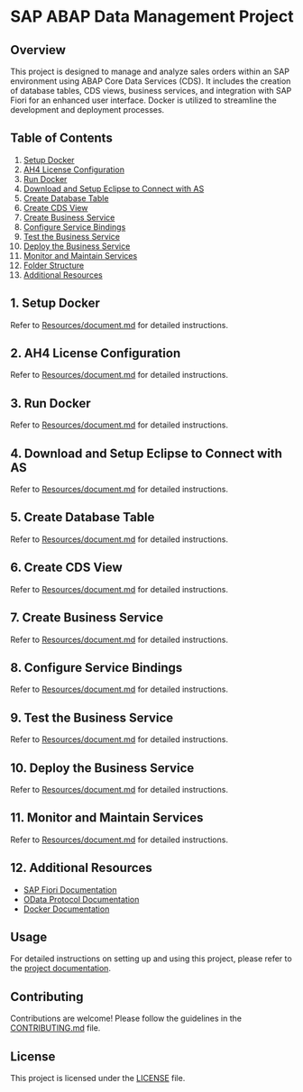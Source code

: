 # SAP ABAP Data Management Project

## Overview

This project is designed to manage and analyze sales orders within an SAP environment using ABAP Core Data Services (CDS). It includes the creation of database tables, CDS views, business services, and integration with SAP Fiori for an enhanced user interface. Docker is utilized to streamline the development and deployment processes.

## Table of Contents

1. [Setup Docker](#1-setup-docker)
2. [AH4 License Configuration](#2-ah4-license-configuration)
3. [Run Docker](#3-run-docker)
4. [Download and Setup Eclipse to Connect with AS](#4-download-and-setup-eclipse-to-connect-with-as)
5. [Create Database Table](#5-create-database-table)
6. [Create CDS View](#6-create-cds-view)
7. [Create Business Service](#7-create-business-service)
8. [Configure Service Bindings](#8-configure-service-bindings)
9. [Test the Business Service](#9-test-the-business-service)
10. [Deploy the Business Service](#10-deploy-the-business-service)
11. [Monitor and Maintain Services](#11-monitor-and-maintain-services)
12. [Folder Structure](#12-folder-structure)
13. [Additional Resources](#13-additional-resources)

## 1. Setup Docker

Refer to [Resources/document.md](Resources/document.md#1-setup-docker) for detailed instructions.

## 2. AH4 License Configuration

Refer to [Resources/document.md](Resources/document.md#2-ah4-license-configuration) for detailed instructions.

## 3. Run Docker

Refer to [Resources/document.md](Resources/document.md#3-run-docker) for detailed instructions.

## 4. Download and Setup Eclipse to Connect with AS

Refer to [Resources/document.md](Resources/document.md#4-download-and-setup-eclipse-to-connect-with-as) for detailed instructions.

## 5. Create Database Table

Refer to [Resources/document.md](Resources/document.md#5-create-database-table) for detailed instructions.

## 6. Create CDS View

Refer to [Resources/document.md](Resources/document.md#6-create-cds-view) for detailed instructions.

## 7. Create Business Service

Refer to [Resources/document.md](Resources/document.md#7-create-business-service) for detailed instructions.

## 8. Configure Service Bindings

Refer to [Resources/document.md](Resources/document.md#8-configure-service-bindings) for detailed instructions.

## 9. Test the Business Service

Refer to [Resources/document.md](Resources/document.md#9-test-the-business-service) for detailed instructions.

## 10. Deploy the Business Service

Refer to [Resources/document.md](Resources/document.md#10-deploy-the-business-service) for detailed instructions.

## 11. Monitor and Maintain Services

Refer to [Resources/document.md](Resources/document.md#11-monitor-and-maintain-services) for detailed instructions.

## 12. Additional Resources

- [SAP Fiori Documentation](https://help.sap.com/viewer/product/SAP_FIORI)
- [OData Protocol Documentation](https://www.odata.org/documentation/)
- [Docker Documentation](https://docs.docker.com/)

## Usage

For detailed instructions on setting up and using this project, please refer to the [project documentation](Resources/document.md).

## Contributing

Contributions are welcome! Please follow the guidelines in the [CONTRIBUTING.md](CONTRIBUTING.md) file.

## License

This project is licensed under the [LICENSE](LICENSE) file.